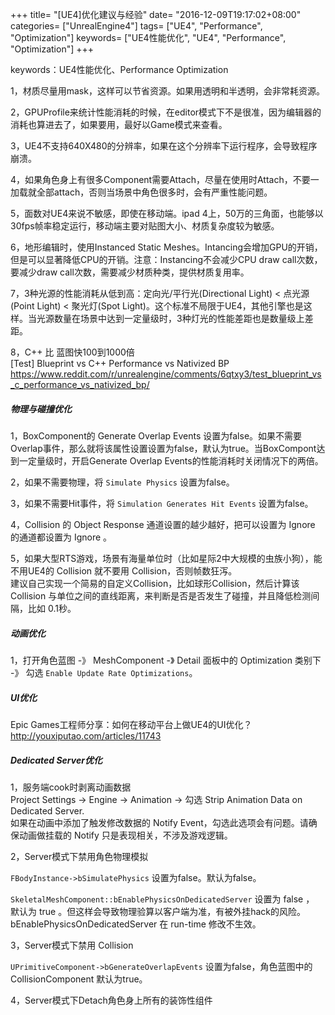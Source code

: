 +++
title= "[UE4]优化建议与经验"
date= "2016-12-09T19:17:02+08:00"
categories= ["UnrealEngine4"]
tags= ["UE4", "Performance", "Optimization"]
keywords= ["UE4性能优化", "UE4", "Performance", "Optimization"]
+++

keywords：UE4性能优化、Performance Optimization

1，材质尽量用mask，这样可以节省资源。如果用透明和半透明，会非常耗资源。

2，GPUProfile来统计性能消耗的时候，在editor模式下不是很准，因为编辑器的消耗也算进去了，如果要用，最好以Game模式来查看。

3，UE4不支持640X480的分辨率，如果在这个分辨率下运行程序，会导致程序崩溃。

4，如果角色身上有很多Component需要Attach，尽量在使用时Attach，不要一加载就全部attach，否则当场景中角色很多时，会有严重性能问题。

5，面数对UE4来说不敏感，即使在移动端。ipad 4上，50万的三角面，也能够以30fps帧率稳定运行，移动端主要对贴图大小、材质复杂度较为敏感。

6，地形编辑时，使用Instanced Static Meshes。Intancing会增加GPU的开销，但是可以显著降低CPU的开销。注意：Instancing不会减少CPU draw call次数，要减少draw call次数，需要减少材质种类，提供材质复用率。

7，3种光源的性能消耗从低到高：定向光/平行光(Directional Light) < 点光源(Point Light) < 聚光灯(Spot Light)。这个标准不局限于UE4，其他引擎也是这样。当光源数量在场景中达到一定量级时，3种灯光的性能差距也是数量级上差距。

8，C++ 比 蓝图快100到1000倍  
[Test] Blueprint vs C++ Performance vs Nativized BP  
https://www.reddit.com/r/unrealengine/comments/6qtxy3/test_blueprint_vs_c_performance_vs_nativized_bp/

##### 物理与碰撞优化

1，BoxComponent的 Generate Overlap Events 设置为false。如果不需要Overlap事件，那么就将该属性设置设置为false，默认为true。当BoxCompont达到一定量级时，开启Generate Overlap Events的性能消耗时关闭情况下的两倍。

2，如果不需要物理，将 `Simulate Physics` 设置为false。

3，如果不需要Hit事件，将 `Simulation Generates Hit Events` 设置为false。

4，Collision 的 Object Response 通道设置的越少越好，把可以设置为 Ignore 的通道都设置为 Ignore 。

5，如果大型RTS游戏，场景有海量单位时（比如星际2中大规模的虫族小狗），能不用UE4的 Collision 就不要用 Collision，否则帧数狂泻。  
建议自己实现一个简易的自定义Collision，比如球形Collision，然后计算该 Collision 与单位之间的直线距离，来判断是否是否发生了碰撞，并且降低检测间隔，比如 0.1秒。

##### 动画优化
1，打开角色蓝图 -》 MeshComponent -》 Detail 面板中的 Optimization 类别下 -》 勾选 `Enable Update Rate Optimizations`。

##### UI优化

Epic Games工程师分享：如何在移动平台上做UE4的UI优化？  
http://youxiputao.com/articles/11743

##### Dedicated Server优化
1，服务端cook时剥离动画数据  
Project Settings -> Engine -> Animation -> 勾选 Strip Animation Data on Dedicated Server.  
如果在动画中添加了触发修改数据的 Notify Event，勾选此选项会有问题。请确保动画做挂载的 Notify 只是表现相关，不涉及游戏逻辑。

2，Server模式下禁用角色物理模拟  

`FBodyInstance->bSimulatePhysics` 设置为false。默认为false。

`SkeletalMeshComponent::bEnablePhysicsOnDedicatedServer` 设置为 false ， 默认为 true 。但这样会导致物理验算以客户端为准，有被外挂hack的风险。bEnablePhysicsOnDedicatedServer 在 run-time 修改不生效。

3，Server模式下禁用 Collision  

`UPrimitiveComponent->bGenerateOverlapEvents` 设置为false，角色蓝图中的 CollisionComponent 默认为true。

4，Server模式下Detach角色身上所有的装饰性组件

